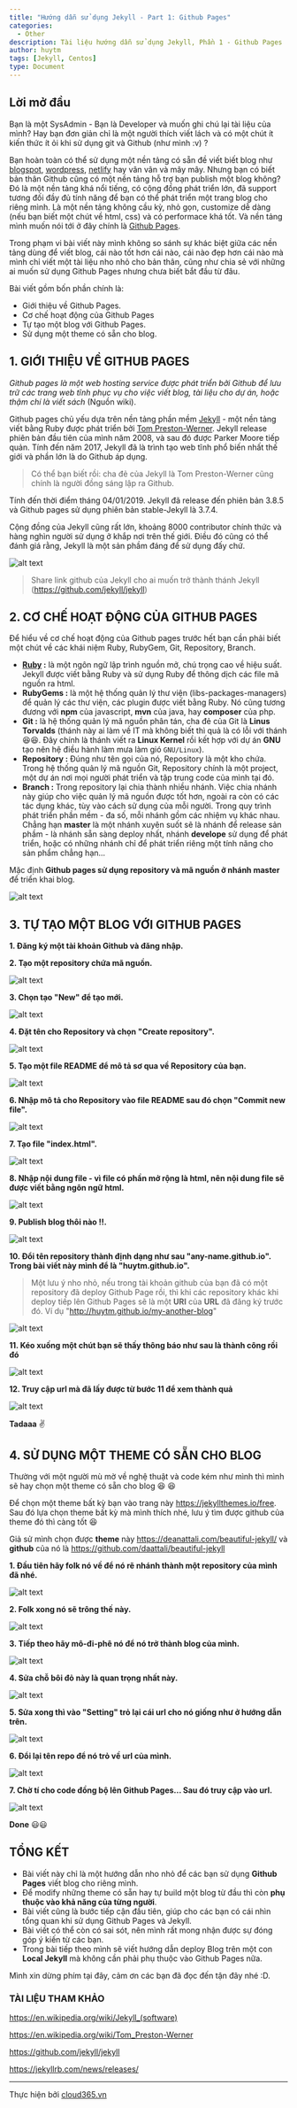 ```yaml
---
title: "Hướng dẫn sử dụng Jekyll - Part 1: Github Pages"
categories:
  - Other
description: Tài liệu hướng dẫn sử dụng Jekyll, Phần 1 - Github Pages
author: huytm
tags: [Jekyll, Centos]
type: Document
---
```


## Lời mở đầu
Bạn là một SysAdmin - Bạn là Developer và muốn ghi chú lại tài liệu của mình? Hay bạn đơn giản chỉ là một người thích viết lách và có một chút ít kiến thức ít ỏi khi sử dụng git và Github (như mình :v) ?

Bạn hoàn toàn có thể sử dụng một nền tảng có sẵn đề  viết biết blog  như [blogspot](https://www.blogger.com/), [wordpress](https://wordpress.com), [netlify](https://www.netlify.com/) hay vân vân và mây mây. Nhưng bạn có biết bản thân Github cũng có một nền tảng hỗ trợ bạn publish một blog không? Đó là một nền tảng khá nổi tiếng, có cộng đồng phát triển lớn, đã support tương đối đầy đủ tính năng để bạn có thể phát triển một trang blog cho riêng mình. Là một  nền tảng không cầu kỳ, nhỏ gọn, customize dễ dàng (nếu bạn biết một chút về html, css) và có performace khá tốt. Và nền tảng mình muốn nói tới ở đây chính là [Github Pages](https://pages.github.com/). 

Trong phạm vi bài viết này mình không so sánh sự khác biệt giữa các nền tảng dùng để viết blog, cái nào tốt hơn cái nào, cái nào đẹp hơn cái nào mà mình chỉ  viết một tài liệu nho nhỏ cho bản thân, cũng như chia sẻ với những ai muốn sử dụng Github Pages nhưng chưa biết bắt đầu từ đâu.

Bài viết gồm bốn phần chính là:
- Giới thiệu về Github Pages.
- Cơ chế hoạt động của Github Pages
- Tự tạo một blog với Github Pages.
- Sử dụng một theme có sẵn cho blog.

## 1. GIỚI THIỆU VỀ GITHUB PAGES

_Github pages là một web hosting service được phát triển bởi Github để lưu trữ các trang web tĩnh phục vụ cho việc viết blog, tài liệu cho dự án, hoặc thậm chí là viết sách_ (Nguồn wiki).

Github pages chủ yếu dựa trên nền tảng phần mềm [Jekyll](https://jekyllrb.com/) - một nền tảng viết bằng Ruby được phát triển bởi [Tom Preston-Werner](https://en.wikipedia.org/wiki/Tom_Preston-Werner). Jekyll release phiên bản đầu tiên của mình năm 2008, và sau đó được Parker Moore tiếp quản. Tính đến năm 2017, Jekyll đã là trình tạo web tĩnh phổ biến nhất thế giới và phần lớn là do Github áp dụng. 

>Có thể bạn biết rồi: cha đẻ của Jekyll là Tom Preston-Werner cũng chính là người đồng sáng lập ra Github.

Tính đến thời điểm tháng 04/01/2019. Jekyll đã release đến phiên bản 3.8.5 và Github pages sử dụng phiên bản stable-Jekyll là 3.7.4. 

Cộng đồng của Jekyll cũng rất lớn, khoảng 8000 contributor chính thức và hàng nghìn người sử dụng ở khắp nơi trên thế giới. Điều đó cũng có thể đánh giá rằng, Jekyll là một sản phầm đáng để sử dụng đấy chứ.

![alt text](https://raw.githubusercontent.com/huytm/How-to-Jekyll/master/images/github-jekyll.png "jekyll gitbug")

>Share link github của Jekyll cho ai muốn trở thành thánh Jekyll (https://github.com/jekyll/jekyll)

## 2. CƠ CHẾ HOẠT ĐỘNG CỦA GITHUB PAGES

Để  hiểu về cơ chế hoạt động của Github pages trước hết bạn cần phải biết một chút về các khái niệm Ruby, RubyGem, Git, Repository, Branch.
- **[Ruby](https://www.ruby-lang.org/vi/) :** là một ngôn ngữ lập trình nguồn mở, chú trọng cao về hiệu suất. Jekyll được viết bằng Ruby và sử dụng Ruby để thông dịch các file mã nguồn ra html.
- **RubyGems :** là một hệ thống quản lý thư viện (libs-packages-managers) để quản lý các thư viện, các plugin được viết bằng Ruby. Nó cũng tương đương với **npm** của javascript, **mvn** của java, hay **composer** của php.
- **Git :** là hệ thống quản lý mã nguồn phân tán, cha đẻ của Git là **Linus Torvalds** (thánh này ai làm về IT mà không biết thì quả là có lỗi với thánh :laughing::laughing:. Đây chính là thánh viết ra **Linux Kernel** rồi kết hợp với dự án **GNU** tạo nên hệ điều hành làm mưa làm gió `GNU/Linux`).
- **Repository :** Đúng như tên gọi của nó, Repository là một kho chứa. Trong hệ thống quản lý mã nguồn Git, Repository chính là một project, một dự án nơi mọi người phát triển và tập trung code của mình tại đó.
- **Branch :** Trong repository lại chia thành nhiều nhánh. Việc chia nhánh này giúp cho việc quản lý mã nguồn được tốt hơn, ngoài ra còn có các tác dụng khác, tùy vào cách sử dụng của mỗi người. Trong quy trình phát triển phần mềm - đa số, mỗi nhánh gồm các nhiệm vụ khác nhau. Chẳng hạn **master** là một nhánh xuyên suốt sẽ là nhánh để release sản phầm - là nhánh sẵn sàng deploy nhất, nhánh **develope** sử dụng để phát triển, hoặc có những nhánh chỉ để phát triển riêng một tính năng cho sản phẩm chẳng hạn...

Mặc định **Github pages sử dụng repository và mã nguồn ở nhánh master** để triển khai blog.

![alt text](https://raw.githubusercontent.com/huytm/How-to-Jekyll/master/images/model.png "Model")

## 3. TỰ TẠO MỘT BLOG VỚI GITHUB PAGES

**1. Đăng ký một tài khoản Github và đăng nhập.**

**2. Tạo một repository chứa mã nguồn.**

![alt text](https://raw.githubusercontent.com/huytm/How-to-Jekyll/master/images/blank-step1.png
 "Step1")
 
**3. Chọn tạo "New" để tạo mới.** 

![alt text](https://raw.githubusercontent.com/huytm/How-to-Jekyll/master/images/blank-step2.png
 "Step2")

**4. Đặt tên cho Repository và chọn "Create repository".** 

![alt text](https://raw.githubusercontent.com/huytm/How-to-Jekyll/master/images/blank-step3.png
 "Step3")
 
**5. Tạo một file README để mô tả sơ qua về Repository của bạn.** 

![alt text](https://raw.githubusercontent.com/huytm/How-to-Jekyll/master/images/blank-step4.png
 "Step4")

**6. Nhập mô tả cho Repository vào file README sau đó chọn "Commit new file".** 

![alt text](https://raw.githubusercontent.com/huytm/How-to-Jekyll/master/images/blank-step5.png
 "Step5")

**7. Tạo file "index.html".**

![alt text](https://raw.githubusercontent.com/huytm/How-to-Jekyll/master/images/blank-step6.png
 "Step6")
 
**8. Nhập nội dung file - vì file có phần mở rộng là html, nên nội dung file sẽ được viết bằng ngôn ngữ html.**

![alt text](https://raw.githubusercontent.com/huytm/How-to-Jekyll/master/images/blank-step7.png
 "Step7")
 
**9. Publish blog thôi nào !!.** 

![alt text](https://raw.githubusercontent.com/huytm/How-to-Jekyll/master/images/blank-Step8.png
 "Step8")

**10. Đổi tên repository thành định dạng như sau "any-name.github.io". Trong bài viết này mình để là "huytm.github.io".**
 
 >Một lưu ý nho nhỏ, nếu trong tài khoản github của bạn đã có một repository đã deploy Github Page rồi, thì khi các repository khác khi  deploy tiếp lên Github Pages sẽ là một **URI** của **URL** đã đăng ký trước đó. Ví dụ "http://huytm.github.io/my-another-blog"

![alt text](https://raw.githubusercontent.com/huytm/How-to-Jekyll/master/images/blank-step9.png
 "Step9")
 
**11. Kéo xuống một chút bạn sẽ thấy thông báo như sau là thành công rồi đó**

![alt text](https://raw.githubusercontent.com/huytm/How-to-Jekyll/master/images/blank-step10.png
 "Step10")
 
**12. Truy cập url mà đã lấy được từ bước 11 để xem thành quả**

![alt text](https://raw.githubusercontent.com/huytm/How-to-Jekyll/master/images/blank-step13.png
 "Step13")
 
 **Tadaaa** :v:

## 4. SỬ DỤNG  MỘT  THEME CÓ SẴN  CHO BLOG

Thường với một người mù mờ về nghệ thuật và code kém như mình thì mình sẽ hay chọn một theme có sẵn cho blog :laughing: :laughing:

Để chọn một theme bất kỳ bạn vào trang này https://jekyllthemes.io/free. Sau đó lựa chọn theme bất kỳ mà mình thích nhé, lưu ý tìm được github của theme đó thì càng tốt :laughing: 

Giả sử mình chọn được **theme** này https://deanattali.com/beautiful-jekyll/ và **github** của nó là https://github.com/daattali/beautiful-jekyll

**1. Đầu tiên hãy folk nó về để nó rẽ nhánh thành một repository của mình đã nhé.**

![alt text](https://raw.githubusercontent.com/huytm/How-to-Jekyll/master/images/step1.png
 "Step1")

**2. Folk xong nó sẽ trông thế này.**

![alt text](https://raw.githubusercontent.com/huytm/How-to-Jekyll/master/images/step2.png
 "Step2")
 
**3. Tiếp theo hãy mô-đi-phê nó để nó trở thành blog của mình.**

![alt text](https://raw.githubusercontent.com/huytm/How-to-Jekyll/master/images/step3.png
 "Step3")
 
**4. Sửa chỗ bôi đỏ này là quan trọng nhất này.**

![alt text](https://raw.githubusercontent.com/huytm/How-to-Jekyll/master/images/step4.png
 "Step4")

**5. Sửa xong thì vào "Setting" trỏ lại cái url cho nó giống như ở hướng dẫn trên.**

![alt text](https://raw.githubusercontent.com/huytm/How-to-Jekyll/master/images/step5.png
 "Step5")
 
**6. Đổi lại tên repo để nó trỏ về url của mình.**

![alt text](https://raw.githubusercontent.com/huytm/How-to-Jekyll/master/images/step6.png
 "Step6")

**7. Chờ tí cho code đồng bộ lên Github Pages... Sau đó truy cập vào url.**

![alt text](https://raw.githubusercontent.com/huytm/How-to-Jekyll/master/images/step7.png
 "Step7")

**Done** :smiley::smiley:

## TỔNG KẾT

- Bài viết này chỉ là một hướng dẫn nho nhỏ để các bạn sử dụng **Github Pages** viết blog cho riêng mình.
- Để modify những theme có sẵn hay tự build một blog từ đầu thì còn **phụ thuộc vào khả năng của từng người**.
- Bài viết cũng là bước tiếp cận đầu tiên, giúp cho các bạn có cái nhìn tổng quan khi sử dụng Github Pages và Jekyll.
- Bài viết có thể còn có sai sót, nên mình rất mong nhận được sự đóng góp ý kiến từ các bạn.
- Trong bài tiếp theo mình sẽ viết hướng dẫn deploy Blog trên một con **Local Jekyll** mà không cần phải phụ thuộc vào Github Pages nữa.

Mình xin dừng phím tại đây, cảm ơn các bạn đã đọc đến tận đây nhé :D.

### TÀI LIỆU THAM KHẢO

https://en.wikipedia.org/wiki/Jekyll_(software)

https://en.wikipedia.org/wiki/Tom_Preston-Werner

https://github.com/jekyll/jekyll

https://jekyllrb.com/news/releases/

---
Thực hiện bởi [cloud365.vn](https://cloud365.vn/)
